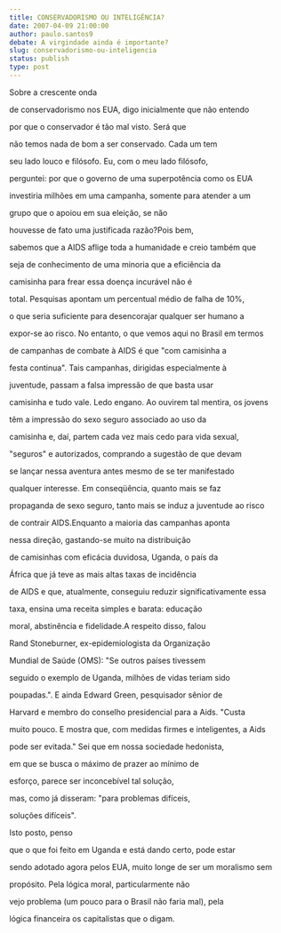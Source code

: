```yaml
---
title: CONSERVADORISMO OU INTELIGÊNCIA?
date: 2007-04-09 21:00:00
author: paulo.santos9
debate: A virgindade ainda é importante?
slug: conservadorismo-ou-inteligencia
status: publish 
type: post
---
```


  

Sobre a crescente onda  

de conservadorismo nos EUA, digo inicialmente que não entendo  

por que o conservador é tão mal visto. Será que  

não temos nada de bom a ser conservado. Cada um tem  

seu lado louco e filósofo. Eu, com o meu lado filósofo,  

perguntei: por que o governo de uma superpotência como os EUA  

investiria milhões em uma campanha, somente para atender a um  

grupo que o apoiou em sua eleição, se não  

houvesse de fato uma justificada razão?Pois bem,  

sabemos que a AIDS aflige toda a humanidade e creio também que  

seja de conhecimento de uma minoria que a eficiência da  

camisinha para frear essa doença incurável não é  

total. Pesquisas apontam um percentual médio de falha de 10%,  

o que seria suficiente para desencorajar qualquer ser humano a  

expor-se ao risco. No entanto, o que vemos aqui no Brasil em termos  

de campanhas de combate à AIDS é que "com camisinha a  

festa continua". Tais campanhas, dirigidas especialmente à  

juventude, passam a falsa impressão de que basta usar  

camisinha e tudo vale. Ledo engano. Ao ouvirem tal mentira, os jovens  

têm a impressão do sexo seguro associado ao uso da  

camisinha e, daí, partem cada vez mais cedo para vida sexual,  

"seguros" e autorizados, comprando a sugestão de que devam  

se lançar nessa aventura antes mesmo de se ter manifestado  

qualquer interesse. Em conseqüência, quanto mais se faz  

propaganda de sexo seguro, tanto mais se induz a juventude ao risco  

de contrair AIDS.Enquanto a maioria das campanhas aponta  

nessa direção, gastando-se muito na distribuição  

de camisinhas com eficácia duvidosa, Uganda, o país da  

África que já teve as mais altas taxas de incidência  

de AIDS e que, atualmente, conseguiu reduzir significativamente essa  

taxa, ensina uma receita simples e barata: educação  

moral, abstinência e fidelidade.A respeito disso, falou  

Rand Stoneburner, ex-epidemiologista da Organização  

Mundial de Saúde (OMS): "Se outros países tivessem  

seguido o exemplo de Uganda, milhões de vidas teriam sido  

poupadas.". E ainda Edward Green, pesquisador sênior de  

Harvard e membro do conselho presidencial para a Aids. "Custa  

muito pouco. E mostra que, com medidas firmes e inteligentes, a Aids  

pode ser evitada." Sei que em nossa sociedade hedonista,  

em que se busca o máximo de prazer ao mínimo de  

esforço, parece ser inconcebível tal solução,  

mas, como já disseram: "para problemas difíceis,  

soluções difíceis".  

 Isto posto, penso  

que o que foi feito em Uganda e está dando certo, pode estar  

sendo adotado agora pelos EUA, muito longe de ser um moralismo sem  

propósito. Pela lógica moral, particularmente não  

vejo problema (um pouco para o Brasil não faria mal), pela  

lógica financeira os capitalistas que o digam.  

  

